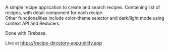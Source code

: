 A simple recipe application to create and search recipes. Containing list of recipes, with detail component for each recipe.  
Other functionalities include color-theme selector and dark/light mode using context API and Reducers.

Done with Firebase.

Live at https://recipe-dircetory-app.netlify.app
